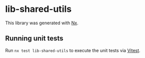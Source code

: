 # lib-shared-utils

This library was generated with [Nx](https://nx.dev).

## Running unit tests

Run `nx test lib-shared-utils` to execute the unit tests via [Vitest](https://vitest.dev/).
